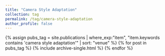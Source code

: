 ```yaml
---
title: "Camera Style Adaptation"
collection: tag
permalink: /tag/camera-style-adaptation
author_profile: false
---
```

{% assign pubs_tag = site.publications | where_exp:"item", "item.keywords contains 'camera style adaptation'" | sort: "venue" %}
{% for post in pubs_tag %}
  {% include archive-single.html %}
{% endfor %}